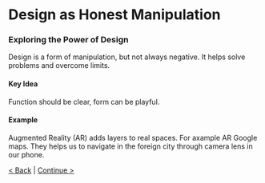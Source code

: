 # Design as Honest Manipulation
### Exploring the Power of Design
Design is a form of manipulation, but not always negative. It helps solve problems and overcome limits.

#### Key Idea
Function should be clear, form can be playful.

#### Example
Augmented Reality (AR) adds layers to real spaces. For axample AR Google maps. They helps us to navigate in the foreign city through camera lens in our phone.

[< Back](/presentation/01.md) | 
[Continue >](/presentation/03.md)
